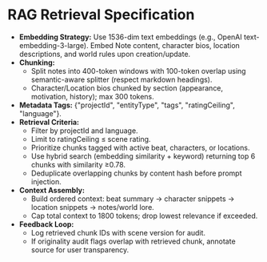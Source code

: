 # RAG Retrieval Specification

- **Embedding Strategy:** Use 1536-dim text embeddings (e.g., OpenAI text-embedding-3-large). Embed Note content, character bios, location descriptions, and world rules upon creation/update.
- **Chunking:**
  - Split notes into 400-token windows with 100-token overlap using semantic-aware splitter (respect markdown headings).
  - Character/Location bios chunked by section (appearance, motivation, history); max 300 tokens.
- **Metadata Tags:** {"projectId", "entityType", "tags", "ratingCeiling", "language"}.
- **Retrieval Criteria:**
  - Filter by projectId and language.
  - Limit to ratingCeiling ≤ scene rating.
  - Prioritize chunks tagged with active beat, characters, or locations.
  - Use hybrid search (embedding similarity + keyword) returning top 6 chunks with similarity ≥0.78.
  - Deduplicate overlapping chunks by content hash before prompt injection.
- **Context Assembly:**
  - Build ordered context: beat summary → character snippets → location snippets → notes/world lore.
  - Cap total context to 1800 tokens; drop lowest relevance if exceeded.
- **Feedback Loop:**
  - Log retrieved chunk IDs with scene version for audit.
  - If originality audit flags overlap with retrieved chunk, annotate source for user transparency.
